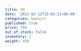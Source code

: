 ```yaml
---
title: SH
date: '2021-03-12T15:05:21+00:00'
categories: bansuri
published: true
price: 350
out_of_stock: false
inventory: 1
weight: 450
---
```


